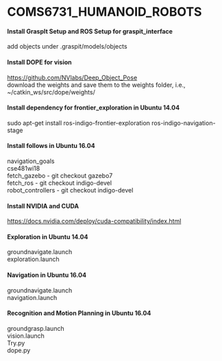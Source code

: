 # COMS6731_HUMANOID_ROBOTS

#### Install GraspIt Setup and ROS Setup for graspit_interface
add objects under .graspit/models/objects

#### Install DOPE for vision
https://github.com/NVlabs/Deep_Object_Pose  
download the weights and save them to the weights folder, i.e., ~/catkin_ws/src/dope/weights/

#### Install dependency for frontier_exploration in Ubuntu 14.04
sudo apt-get install ros-indigo-frontier-exploration ros-indigo-navigation-stage

#### Install follows in Ubuntu 16.04
navigation_goals  
cse481wi18  
fetch_gazebo - git checkout gazebo7  
fetch_ros - git checkout indigo-devel  
robot_controllers - git checkout indigo-devel

#### Install NVIDIA and CUDA
https://docs.nvidia.com/deploy/cuda-compatibility/index.html

#### Exploration in Ubuntu 14.04
groundnavigate.launch  
exploration.launch  

#### Navigation in Ubuntu 16.04
groundnavigate.launch  
navigation.launch  

#### Recognition and Motion Planning in Ubuntu 16.04
groundgrasp.launch  
vision.launch  
Try.py  
dope.py  
